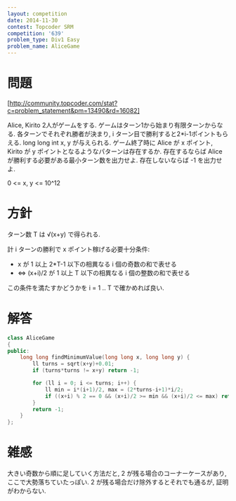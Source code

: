 ```yaml
---
layout: competition
date: 2014-11-30
contest: Topcoder SRM
competition: '639'
problem_type: Div1 Easy
problem_name: AliceGame
---
```


# 問題

[http://community.topcoder.com/stat?c=problem_statement&pm=13490&rd=16082]

Alice, Kirito 2人がゲームをする. ゲームはターン1から始まり有限ターンからなる. 各ターンでそれぞれ勝者が決まり, i ターン目で勝利すると2*i-1ポイントもらえる. 
long long int x, y が与えられる. ゲーム終了時に Alice が x ポイント, Kirito が y ポイントとなるようなパターンは存在するか. 存在するならば Alice が勝利する必要がある最小ターン数を出力せよ. 存在しないならば -1 を出力せよ.

0 <= x, y <= 10^12

# 方針

ターン数 T は √(x+y) で得られる.

計 i ターンの勝利で x ポイント稼げる必要十分条件:

- x が 1 以上 2*T-1 以下の相異なる i 個の奇数の和で表せる
- ⇔ (x+i)/2 が 1 以上 T 以下の相異なる i 個の整数の和で表せる

この条件を満たすかどうかを i = 1 .. T で確かめれば良い.

# 解答
```cpp
class AliceGame
{
public:
    long long findMinimumValue(long long x, long long y) {
        ll turns = sqrt(x+y)+0.01;
        if (turns*turns != x+y) return -1;

        for (ll i = 0; i <= turns; i++) {
            ll min = i*(i+1)/2, max = (2*turns-i+1)*i/2;
            if ((x+i) % 2 == 0 && (x+i)/2 >= min && (x+i)/2 <= max) return i;
        }
        return -1;
    }
};
```

# 雑感

大きい奇数から順に足していく方法だと, 2 が残る場合のコーナーケースがあり, ここで大勢落ちていたっぽい. 2 が残る場合だけ除外するとそれでも通るが, 証明がわからない.

